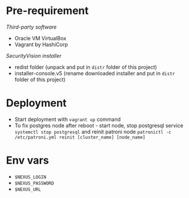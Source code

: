 # Pre-requirement
*Third-party software*
* Oracle VM VirtualBox
* Vagrant by HashiCorp

*SecurityVision installer*
* redist folder (unpack and put in `distr` folder of this project)
* installer-console.v5 (rename downloaded installer and put in `distr` folder of this project)

# Deployment
* Start deployment with `vagrant up` command
* To fix postgres node after reboot - start node, stop postgresql service `systemctl stop postgresql` and reinit patroni node `patronictl -c /etc/patroni.yml reinit [cluster_name] [node_name]`

# Env vars
* `$NEXUS_LOGIN`
* `$NEXUS_PASSWORD`
* `$NEXUS_URL`

